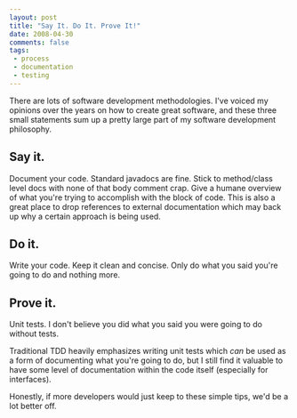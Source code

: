 ```yaml
---
layout: post
title: "Say It. Do It. Prove It!"
date: 2008-04-30
comments: false
tags:
 - process
 - documentation
 - testing
---
```


There are lots of software development methodologies. I've voiced my opinions over the years on how to create great software, and these three small statements sum up a pretty large part of my software development philosophy.



Say it.
-------



Document your code. Standard javadocs are fine. Stick to method/class level docs with none of that body comment crap. Give a humane overview of what you're trying to accomplish with the block of code. This is also a great place to drop references to external documentation which may back up why a certain approach is being used.



Do it.
------


Write your code. Keep it clean and concise. Only do what you said you're going to do and nothing more.



Prove it.
---------


Unit tests. I don't believe you did what you said you were going to do without tests.



Traditional TDD heavily emphasizes writing unit tests which *can* be used as a form of documenting what you're going to do, but I still find it valuable to have some level of documentation within the code itself (especially for interfaces).



Honestly, if more developers would just keep to these simple tips, we'd be a lot better off.

